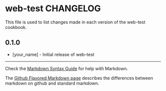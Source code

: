 # web-test CHANGELOG

This file is used to list changes made in each version of the web-test cookbook.

## 0.1.0
- [your_name] - Initial release of web-test

- - -
Check the [Markdown Syntax Guide](http://daringfireball.net/projects/markdown/syntax) for help with Markdown.

The [Github Flavored Markdown page](http://github.github.com/github-flavored-markdown/) describes the differences between markdown on github and standard markdown.

